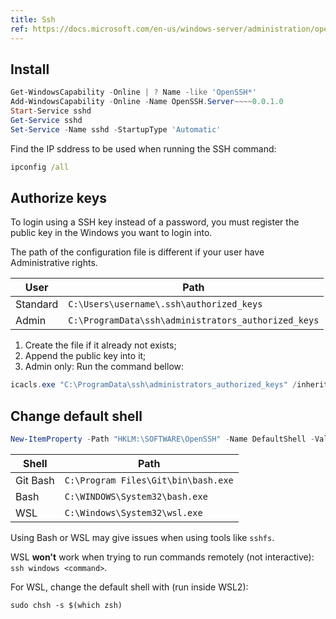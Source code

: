 ```yaml
---
title: Ssh
ref: https://docs.microsoft.com/en-us/windows-server/administration/openssh/openssh_keymanagement
---
```


## Install

```powershell
Get-WindowsCapability -Online | ? Name -like 'OpenSSH*'
Add-WindowsCapability -Online -Name OpenSSH.Server~~~~0.0.1.0
Start-Service sshd
Get-Service sshd
Set-Service -Name sshd -StartupType 'Automatic'
```

Find the IP sddress to be used when running the SSH command:

```bat
ipconfig /all
```

## Authorize keys

To login using a SSH key instead of a password,
you must register the public key in the Windows you want to login into.

The path of the configuration file is different if your user have Administrative rights.

| User | Path |
| --- | --- |
| Standard | `C:\Users\username\.ssh\authorized_keys` |
| Admin | `C:\ProgramData\ssh\administrators_authorized_keys` |

1. Create the file if it already not exists;
2. Append the public key into it;
3. Admin only: Run the command bellow:

```powershell
icacls.exe "C:\ProgramData\ssh\administrators_authorized_keys" /inheritance:r /grant "Administrators:F" /grant "SYSTEM:F"
```

## Change default shell

```powershell
New-ItemProperty -Path "HKLM:\SOFTWARE\OpenSSH" -Name DefaultShell -Value "PathToShell" -PropertyType String -Force
```

| Shell | Path |
| --- | --- |
| Git Bash | `C:\Program Files\Git\bin\bash.exe` |
| Bash | `C:\WINDOWS\System32\bash.exe` |
| WSL | `C:\Windows\System32\wsl.exe` |

Using Bash or WSL may give issues when using tools like `sshfs`.

WSL **won't** work when trying to run commands remotely (not interactive): `ssh windows <command>`.

For WSL, change the default shell with (run inside WSL2):

```shell
sudo chsh -s $(which zsh)
```
